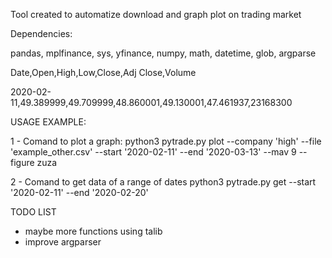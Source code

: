 
Tool created to automatize download and graph plot on trading market

Dependencies:

pandas, mplfinance, sys, yfinance, numpy, math, datetime, glob, argparse


Date,Open,High,Low,Close,Adj Close,Volume

2020-02-11,49.389999,49.709999,48.860001,49.130001,47.461937,23168300



USAGE EXAMPLE:

1 - Comand to plot a graph:
python3 pytrade.py plot --company 'high' --file 'example_other.csv' --start '2020-02-11' --end '2020-03-13' --mav 9 --figure zuza

2 - Comand to get data of a range of dates
python3 pytrade.py  get --start '2020-02-11' --end '2020-02-20'

TODO LIST

- maybe more functions using talib
- improve argparser

